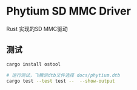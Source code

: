 # Phytium SD MMC Driver

Rust 实现的SD MMC驱动

## 测试


```bash
cargo install ostool

# 运行测试，飞腾派dtb文件选择 docs/phytium.dtb
cargo test --test test --  --show-output
```


